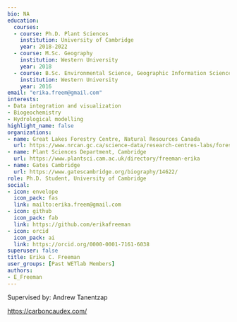 ```yaml
--- 
bio: NA
education:
  courses:
  - course: Ph.D. Plant Sciences
    institution: University of Cambridge
    year: 2018-2022
  - course: M.Sc. Geography
    institution: Western University
    year: 2018
  - course: B.Sc. Environmental Science, Geographic Information Science (coop)
    institution: Western University
    year: 2016
email: "erika.freem@gmail.com"
interests:
- Data integration and visualization
- Biogeochemistry
- Hydrological modelling
highlight_name: false
organizations:
- name: Great Lakes Forestry Centre, Natural Resources Canada
  url: https://www.nrcan.gc.ca/science-data/research-centres-labs/forestry-research-centres/great-lakes-forestry-centre/13459
- name: Plant Sciences Department, Cambridge
  url: https://www.plantsci.cam.ac.uk/directory/freeman-erika
- name: Gates Cambridge
  url: https://www.gatescambridge.org/biography/14622/
role: Ph.D. Student, University of Cambridge
social:
- icon: envelope
  icon_pack: fas
  link: mailto:erika.freem@gmail.com
- icon: github
  icon_pack: fab
  link: https://github.com/erikafreeman
- icon: orcid
  icon_pack: ai
  link: https://orcid.org/0000-0001-7161-6038
superuser: false
title: Erika C. Freeman
user_groups: [Past WETlab Members]
authors:
- E_Freeman
---
```


Supervised by: Andrew Tanentzap





https://carboncaudex.com/


